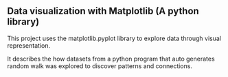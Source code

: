 ## Data visualization with Matplotlib (A python library)
This project uses the matplotlib.pyplot library to explore data through visual representation.

It describes the how datasets from a python program that auto generates random walk was explored to discover patterns and connections.
